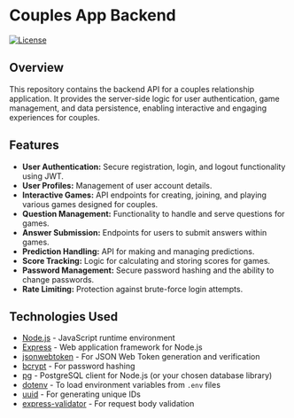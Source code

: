# Couples App Backend

[![License](https://img.shields.io/badge/License-MIT-yellow.svg)](https://opensource.org/licenses/MIT) 

## Overview

This repository contains the backend API for a couples relationship application. It provides the server-side logic for user authentication, game management, and data persistence, enabling interactive and engaging experiences for couples.

## Features

* **User Authentication:** Secure registration, login, and logout functionality using JWT.
* **User Profiles:** Management of user account details.
* **Interactive Games:** API endpoints for creating, joining, and playing various games designed for couples.
* **Question Management:** Functionality to handle and serve questions for games.
* **Answer Submission:** Endpoints for users to submit answers within games.
* **Prediction Handling:**  API for making and managing predictions.
* **Score Tracking:** Logic for calculating and storing scores for games.
* **Password Management:** Secure password hashing and the ability to change passwords.
* **Rate Limiting:** Protection against brute-force login attempts.

## Technologies Used

* [Node.js](https://nodejs.org/) - JavaScript runtime environment
* [Express](https://expressjs.com/) - Web application framework for Node.js
* [jsonwebtoken](https://www.npmjs.com/package/jsonwebtoken) - For JSON Web Token generation and verification
* [bcrypt](https://www.npmjs.com/package/bcrypt) - For password hashing
* [pg](https://www.npmjs.com/package/pg) - PostgreSQL client for Node.js (or your chosen database library)
* [dotenv](https://www.npmjs.com/package/dotenv) - To load environment variables from `.env` files
* [uuid](https://www.npmjs.com/package/uuid) - For generating unique IDs
* [express-validator](https://www.npmjs.com/package/express-validator) - For request body validation
